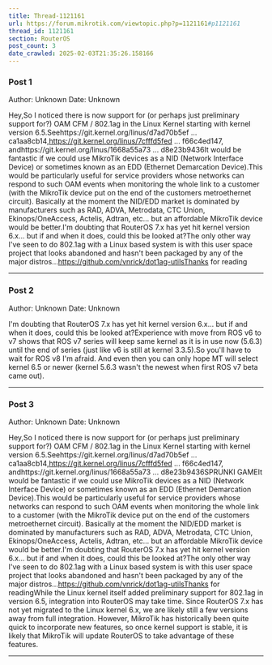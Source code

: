 ```yaml
---
title: Thread-1121161
url: https://forum.mikrotik.com/viewtopic.php?p=1121161#p1121161
thread_id: 1121161
section: RouterOS
post_count: 3
date_crawled: 2025-02-03T21:35:26.158166
---
```


### Post 1
Author: Unknown
Date: Unknown

Hey,So I noticed there is now support for (or perhaps just preliminary support for?) OAM CFM / 802.1ag in the Linux Kernel starting with kernel version 6.5.Seehttps://git.kernel.org/linus/d7ad70b5ef ... ca1aa8cb14,https://git.kernel.org/linus/7cfffd5fed ... f66c4ed147, andhttps://git.kernel.org/linus/1668a55a73 ... d8e23b9436It would be fantastic if we could use MikroTik devices as a NID (Network Interface Device) or sometimes known as an EDD (Ethernet Demarcation Device).This would be particularly useful for service providers whose networks can respond to such OAM events when monitoring the whole link to a customer (with the MikroTik device put on the end of the customers metroethernet circuit).  Basically at the moment the NID/EDD market is dominated by manufacturers such as RAD, ADVA, Metrodata, CTC Union, Ekinops/OneAccess, Actelis, Adtran, etc... but an affordable MikroTik device would be better.I'm doubting that RouterOS 7.x has yet hit kernel version 6.x... but if and when it does, could this be looked at?The only other way I've seen to do 802.1ag with a Linux based system is with this user space project that looks abandoned and hasn't been packaged by any of the major distros...https://github.com/vnrick/dot1ag-utilsThanks for reading

---
### Post 2
Author: Unknown
Date: Unknown

I'm doubting that RouterOS 7.x has yet hit kernel version 6.x... but if and when it does, could this be looked at?Experience with move from ROS v6 to v7 shows that ROS v7 series will keep same kernel as it is in use now (5.6.3) until the end of series (just like v6 is still at kernel 3.3.5).So you'll have to wait for ROS v8 I'm afraid. And even then you can only hope MT will select kernel 6.5 or newer (kernel 5.6.3 wasn't the newest when first ROS v7 beta came out).

---
### Post 3
Author: Unknown
Date: Unknown

Hey,So I noticed there is now support for (or perhaps just preliminary support for?) OAM CFM / 802.1ag in the Linux Kernel starting with kernel version 6.5.Seehttps://git.kernel.org/linus/d7ad70b5ef ... ca1aa8cb14,https://git.kernel.org/linus/7cfffd5fed ... f66c4ed147, andhttps://git.kernel.org/linus/1668a55a73 ... d8e23b9436SPRUNKI GAMEIt would be fantastic if we could use MikroTik devices as a NID (Network Interface Device) or sometimes known as an EDD (Ethernet Demarcation Device).This would be particularly useful for service providers whose networks can respond to such OAM events when monitoring the whole link to a customer (with the MikroTik device put on the end of the customers metroethernet circuit).  Basically at the moment the NID/EDD market is dominated by manufacturers such as RAD, ADVA, Metrodata, CTC Union, Ekinops/OneAccess, Actelis, Adtran, etc... but an affordable MikroTik device would be better.I'm doubting that RouterOS 7.x has yet hit kernel version 6.x... but if and when it does, could this be looked at?The only other way I've seen to do 802.1ag with a Linux based system is with this user space project that looks abandoned and hasn't been packaged by any of the major distros...https://github.com/vnrick/dot1ag-utilsThanks for readingWhile the Linux kernel itself added preliminary support for 802.1ag in version 6.5, integration into RouterOS may take time. Since RouterOS 7.x has not yet migrated to the Linux kernel 6.x, we are likely still a few versions away from full integration. However, MikroTik has historically been quite quick to incorporate new features, so once kernel support is stable, it is likely that MikroTik will update RouterOS to take advantage of these features.

---
